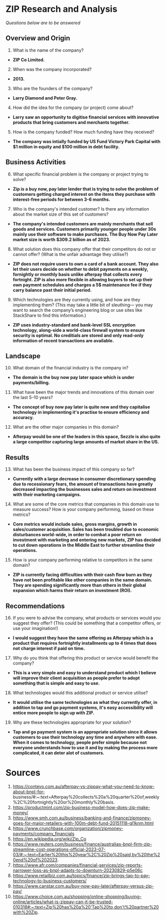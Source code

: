 # ZIP Research and Analysis # 
*Questions below are to be answered*
## Overview and Origin ##
  1. What is the name of the company? 
  - **ZIP Co Limited.**
  2. When was the company incorporated? 
  - **2013.**
    
  3. Who are the founders of the company? 
  - **Larry Diamond and Peter Gray.**
  4. How did the idea for the company (or project) come about?
  - **Larry saw an opportunity to digitise financial services with innovative products that bring customers and merchants together.**
  5. How is the company funded? How much funding have they received? 
  - **The company was intially funded by US Fund Victory Park Capital with $1 million in equity and $100 million in debt facility.** 

## Business Activities

  6. What specific financial problem is the company or project trying to solve?
  - **Zip is a buy now, pay later lender that is trying to solve the problem of customers getting charged interest on the items they purchase with interest-free periods for between 3-6 months.**
  7. Who is the company's intended customer?  Is there any information about the market size of this set of customers? 
  - **The company's intended customers are mainly merchants that sell goods and services. Customers primarily younger people under 30s mainly use their software to make purchases. The Buy Now Pay Later market size is worth $309.2 billion as of 2023.** 
  8. What solution does this company offer that their competitors do not or cannot offer? (What is the unfair advantage they utilise?)
  - **ZIP does not require users to own a card of a bank account. They also let their users decide on whether to debit payments on a weekly, fornightly or monthly basis unlike afterpay that collects every fortnight. ZIP is also more flexible in allowing buyers to set up their own payment schedules and charges a 5$ maintenance fee if they carry balance past their initial period.** 

  9. Which technologies are they currently using, and how are they implementing them? (This may take a little bit of sleuthing–– you may want to search the company’s engineering blog or use sites like StackShare to find this information.)
  - **ZIP uses industry-standard and bank-level SSL encryption technology, along-side a world-class firewall system to ensure security is optimal. No creditials are stored and only read-only information of recent transactions are available.** 

## Landscape ##

  10. What domain of the financial industry is the company in?
  - **The domain is the buy now pay later space which is under payments/billing.**

  11. What have been the major trends and innovations of this domain over the last 5–10 years?
  - **The concept of buy now pay later is quite new and they capitalise technology in implementing it's practise to ensure efficiency and accuracy.** 
  12. What are the other major companies in this domain?
  - **Afterpay would be one of the leaders in this space, Sezzle is also quite a large competitor capturing large amounts of market share in the US.** 

## Results ##

  13. What has been the business impact of this company so far?
  - **Currently with a large decrease in consumer discretionary spending due to recessionary fears, the amount of transactions have greatly decreased impacting the businesses sales and return on investment with their marketing campaigns.** 

  14. What are some of the core metrics that companies in this domain use to measure success? How is your company performing, based on these metrics?
  - **Core metrics would include sales, gross margins, growth in sales/customer acquisition. 
Sales has been troubled due to economic disturbances world-wide, in order to combat a poor return on investment with marketing and entering new markets, ZIP has decided to cut down operations in the Middle East to further streamline their operations.**

  15. How is your company performing relative to competitors in the same domain?
  - **ZIP is currently facing difficulties with their cash flow burn as they have not been profitable like other companies in the same domain. They are spending significantly more than others in their global expansion which harms their return on investment (ROI).**


## Recommendations ##

  16. If you were to advise the company, what products or services would you suggest they offer? (This could be something that a competitor offers, or use your imagination!)
  - **I would suggest they have the same offering as Afterpay which is a product that requires fortnightly installments up to 4 times that does not charge interest if paid on time.** 
  17. Why do you think that offering this product or service would benefit the company?
  - **This is a very simple and easy to understand product which I believe will improve their client acquisition as people prefer to adopt something that is simple and easy to use.** 
  18. What technologies would this additional product or service utilise?
  - **It would utilise the same technologies as what they currently offer, in addition to tap and go payment systems, it's easy accessibility will entice more people to sign up with ZIP.**
  19. Why are these technologies appropriate for your solution?
  - **Tap and go payment system is an appropriate solution since it allows customers to use their technology any time and anywhere with ease. When it comes to technology, people prefer simple because not everyone understands how to use it and by making the process more complicated, it can deter alot of customers.**






# Sources #
  1. https://contevo.com.au/afterpay-vs-zippay-what-you-need-to-know-about-bnpl-for-        business/#:~:text=Afterpay%20collects%20a%20quarter%20of,weekly%2C%20fortnightly%20or%20monthly%20basis.
  2. https://productmint.com/zip-business-model-how-does-zip-make-money/
  3. https://www.smh.com.au/business/banking-and-finance/zipmoney-goes-for-major-retailers-with-100m-debt-fund-20151118-gl1knm.html
  4. https://www.crunchbase.com/organization/zipmoney-payments/company_financials
  5. https://en.wikipedia.org/wiki/Zip_Co
  6. https://www.reuters.com/business/finance/australias-bnpl-firm-zip-streamline-cost-operations-official-2023-07-03/#:~:text=Earlier%20this%20year%2C%20Zip%20said,by%20the%20end%20of%202023.
  7. https://www.afr.com/companies/financial-services/zip-reports-narrower-loss-as-bnpl-adapts-to-downturn-20230829-p5e06c
  8. https://www.retailbiz.com.au/topics/finance/zip-brings-tap-to-pay-technology-to-business-customers/
  9. https://www.canstar.com.au/buy-now-pay-later/afterpay-versus-zip-pay/
  10. https://www.choice.com.au/shopping/online-shopping/buying-online/articles/what-is-zippay-can-it-be-trusted-010318#:~:text=Zip%20has%20a%20'Tap%20to,don't%20partner%20with%20Zip.
